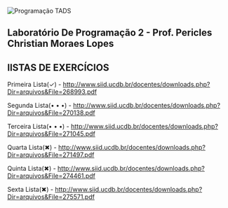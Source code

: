 ![Programação TADS](https://yt3.ggpht.com/a-/ACSszfEfrSyJHu5xU3drsoyyS6-fT3FGjEGuXRpD9g=s900-mo-c-c0xffffffff-rj-k-no)

Laboratório De Programação 2 - Prof. Pericles Christian Moraes Lopes
-
lISTAS DE EXERCÍCIOS
-
Primeira Lista(✓) - http://www.siid.ucdb.br/docentes/downloads.php?Dir=arquivos&File=268993.pdf

Segunda Lista(• • •) - http://www.siid.ucdb.br/docentes/downloads.php?Dir=arquivos&File=270138.pdf

Terceira Lista(• • •) - http://www.siid.ucdb.br/docentes/downloads.php?Dir=arquivos&File=271045.pdf

Quarta Lista(✖) - http://www.siid.ucdb.br/docentes/downloads.php?Dir=arquivos&File=271497.pdf

Quinta Lista(✖) - http://www.siid.ucdb.br/docentes/downloads.php?Dir=arquivos&File=274461.pdf

Sexta Lista(✖) - http://www.siid.ucdb.br/docentes/downloads.php?Dir=arquivos&File=275571.pdf
